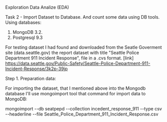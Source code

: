 Exploration Data Analize (EDA)

Task 2 - Import Dataset to Database. And count some data using DB tools.
Using databases:

1. MongoDB 3.2.
2. Postgresql 9.3

For testing dataset I had found and downloaded from the Seatle Goverment site (data.seattle.gov)
 the report dataset with title "Seattle Police Department 911 Incident Response", file in a .cvs format.
[link] https://data.seattle.gov/Public-Safety/Seattle-Police-Department-911-Incident-Response/3k2p-39jp

Step 1. Preparation data:

  For importing the dataset, that I mentioned above into the Mongodb database I'll use
  mongoimport tool that command for import data to MongoDB:

  mongoimport --db seatpepd --collection incedent_response_911 --type csv --headerline --file Seattle_Police_Department_911_Incident_Response.csv
